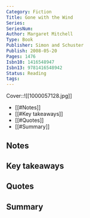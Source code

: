 ```yaml
---
Category: Fiction
Title: Gone with the Wind
Series: 
SeriesNum: 
Author: Margaret Mitchell
Type: Book
Publisher: Simon and Schuster
Publish: 2008-05-20
Pages: 1476
Isbn10: 1416548947
Isbn13: 9781416548942
Status: Reading
tags: 
---
```




Cover::![[1000057128.jpg]]

- [[#Notes]]
- [[#Key takeaways]]
- [[#Quotes]]
- [[#Summary]]

## Notes

## Key takeaways

## Quotes

## Summary